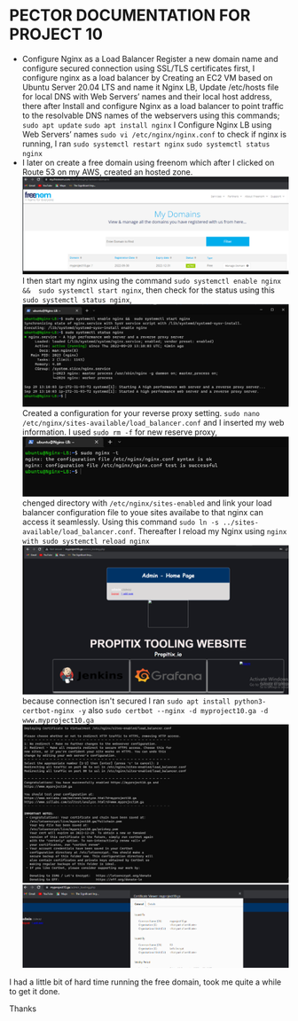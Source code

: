 # PECTOR DOCUMENTATION FOR PROJECT 10
- Configure Nginx as a Load Balancer Register a new domain name and configure secured connection using SSL/TLS certificates
first, I configure nginx as a load balancer by Creating an EC2 VM based on Ubuntu Server 20.04 LTS and name it Nginx LB, Update /etc/hosts file for local DNS with Web Servers’ names and their local host address, there after Install and configure Nginx as a load balancer to point traffic to the resolvable DNS names of the webservers using this commands; `sudo apt update`
`sudo apt install nginx` I Configure Nginx LB using Web Servers’ names `sudo vi /etc/nginx/nginx.conf` to check if nginx is running, I ran `sudo systemctl restart nginx`
`sudo systemctl status nginx`
- I later on create a free domain using freenom which after I clicked on Route 53 on my AWS, created an hosted zone. ![Freenom](./images/freenom.PNG)
I then start my nginx using the command `sudo systemctl enable nginx &&  sudo systemctl start nginx`, then check for the status using this `sudo systemctl status nginx`, ![n status](./images/Nginx%20status.png)
Created a configuration for your reverse proxy setting. `sudo nano /etc/nginx/sites-available/load_balancer.conf` and I inserted my web information. I used `sudo rm -f` for new reserve proxy, ![ng](./images/Successful%20nginx%20configuration.png)
chenged directory with `/etc/nginx/sites-enabled` and link your load balancer configuration file to youe sites availabe to that nginx can access it seamlessly. Using this command `sudo ln -s ../sites-available/load_balancer.conf`. Thereafter I reload my Nginx using `nginx with sudo systemctl reload nginx` ![propiptix](./images/proptix.PNG)
because connection isn't secured I ran `sudo apt install python3-certbot-nginx -y` also `sudo certbot --nginx -d myproject10.ga -d www.myproject10.ga` ![certification](./images/Certification.png) ![connected](./images/Secured%20connect.PNG)

I had a little bit of hard time running the free domain, took me quite a while to get it done.

Thanks